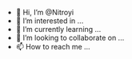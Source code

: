 - 👋 Hi, I’m @Nitroyi
- 👀 I’m interested in ...
- 🌱 I’m currently learning ...
- 💞️ I’m looking to collaborate on ...
- 📫 How to reach me ...

<!---
Nitroyi/Nitroyi is a ✨ special ✨ repository because its `README.md` (this file) appears on your GitHub profile.
You can click the Preview link to take a look at your changes.
--->
